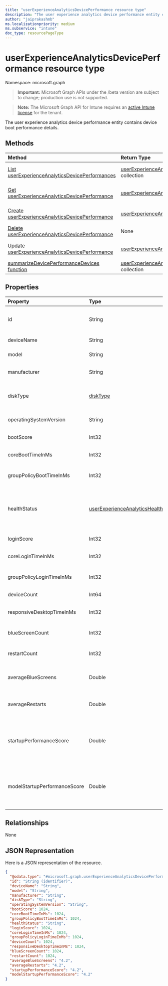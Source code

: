 ```yaml
---
title: "userExperienceAnalyticsDevicePerformance resource type"
description: "The user experience analytics device performance entity contains device boot performance details."
author: "jaiprakashmb"
ms.localizationpriority: medium
ms.subservice: "intune"
doc_type: resourcePageType
---
```


# userExperienceAnalyticsDevicePerformance resource type

Namespace: microsoft.graph
> **Important:** Microsoft Graph APIs under the /beta version are subject to change; production use is not supported.

> **Note:** The Microsoft Graph API for Intune requires an [active Intune license](https://go.microsoft.com/fwlink/?linkid=839381) for the tenant.


The user experience analytics device performance entity contains device boot performance details.

## Methods
|Method|Return Type|Description|
|:---|:---|:---|
|[List userExperienceAnalyticsDevicePerformances](../api/intune-devices-userexperienceanalyticsdeviceperformance-list.md)|[userExperienceAnalyticsDevicePerformance](../resources/intune-devices-userexperienceanalyticsdeviceperformance.md) collection|List properties and relationships of the [userExperienceAnalyticsDevicePerformance](../resources/intune-devices-userexperienceanalyticsdeviceperformance.md) objects.|
|[Get userExperienceAnalyticsDevicePerformance](../api/intune-devices-userexperienceanalyticsdeviceperformance-get.md)|[userExperienceAnalyticsDevicePerformance](../resources/intune-devices-userexperienceanalyticsdeviceperformance.md)|Read properties and relationships of the [userExperienceAnalyticsDevicePerformance](../resources/intune-devices-userexperienceanalyticsdeviceperformance.md) object.|
|[Create userExperienceAnalyticsDevicePerformance](../api/intune-devices-userexperienceanalyticsdeviceperformance-create.md)|[userExperienceAnalyticsDevicePerformance](../resources/intune-devices-userexperienceanalyticsdeviceperformance.md)|Create a new [userExperienceAnalyticsDevicePerformance](../resources/intune-devices-userexperienceanalyticsdeviceperformance.md) object.|
|[Delete userExperienceAnalyticsDevicePerformance](../api/intune-devices-userexperienceanalyticsdeviceperformance-delete.md)|None|Deletes a [userExperienceAnalyticsDevicePerformance](../resources/intune-devices-userexperienceanalyticsdeviceperformance.md).|
|[Update userExperienceAnalyticsDevicePerformance](../api/intune-devices-userexperienceanalyticsdeviceperformance-update.md)|[userExperienceAnalyticsDevicePerformance](../resources/intune-devices-userexperienceanalyticsdeviceperformance.md)|Update the properties of a [userExperienceAnalyticsDevicePerformance](../resources/intune-devices-userexperienceanalyticsdeviceperformance.md) object.|
|[summarizeDevicePerformanceDevices function](../api/intune-devices-userexperienceanalyticsdeviceperformance-summarizedeviceperformancedevices.md)|[userExperienceAnalyticsDevicePerformance](../resources/intune-devices-userexperienceanalyticsdeviceperformance.md) collection||

## Properties
|Property|Type|Description|
|:---|:---|:---|
|id|String|The unique identifier of the user experience analytics device boot performance device.|
|deviceName|String|The user experience analytics device name.|
|model|String|The user experience analytics device model.|
|manufacturer|String|The user experience analytics device manufacturer.|
|diskType|[diskType](../resources/intune-devices-disktype.md)|The user experience analytics device disk type. Possible values are: `unknown`, `hdd`, `ssd`, `unknownFutureValue`.|
|operatingSystemVersion|String|The user experience analytics device Operating System version.|
|bootScore|Int32|The user experience analytics device boot score.|
|coreBootTimeInMs|Int32|The user experience analytics device core boot time in milliseconds.|
|groupPolicyBootTimeInMs|Int32|The user experience analytics device group policy boot time in milliseconds.|
|healthStatus|[userExperienceAnalyticsHealthState](../resources/intune-devices-userexperienceanalyticshealthstate.md)|The health state of the user experience analytics device. Possible values are: `unknown`, `insufficientData`, `needsAttention`, `meetingGoals`, `unknownFutureValue`.|
|loginScore|Int32|The user experience analytics device login score.|
|coreLoginTimeInMs|Int32|The user experience analytics device core login time in milliseconds.|
|groupPolicyLoginTimeInMs|Int32|The user experience analytics device group policy login time in milliseconds.|
|deviceCount|Int64|User experience analytics summarized device count.|
|responsiveDesktopTimeInMs|Int32|The user experience analytics responsive desktop time in milliseconds.|
|blueScreenCount|Int32|Number of Blue Screens in the last 30 days. Valid values 0 to 9999999|
|restartCount|Int32|Number of Restarts in the last 30 days. Valid values 0 to 9999999|
|averageBlueScreens|Double|Average (mean) number of Blue Screens per device in the last 30 days. Valid values 0 to 9999999|
|averageRestarts|Double|Average (mean) number of Restarts per device in the last 30 days. Valid values 0 to 9999999|
|startupPerformanceScore|Double|The user experience analytics device startup performance score. Valid values -1.79769313486232E+308 to 1.79769313486232E+308|
|modelStartupPerformanceScore|Double|The user experience analytics model level startup performance score. Valid values -1.79769313486232E+308 to 1.79769313486232E+308|

## Relationships
None

## JSON Representation
Here is a JSON representation of the resource.
<!-- {
  "blockType": "resource",
  "keyProperty": "id",
  "@odata.type": "microsoft.graph.userExperienceAnalyticsDevicePerformance"
}
-->
``` json
{
  "@odata.type": "#microsoft.graph.userExperienceAnalyticsDevicePerformance",
  "id": "String (identifier)",
  "deviceName": "String",
  "model": "String",
  "manufacturer": "String",
  "diskType": "String",
  "operatingSystemVersion": "String",
  "bootScore": 1024,
  "coreBootTimeInMs": 1024,
  "groupPolicyBootTimeInMs": 1024,
  "healthStatus": "String",
  "loginScore": 1024,
  "coreLoginTimeInMs": 1024,
  "groupPolicyLoginTimeInMs": 1024,
  "deviceCount": 1024,
  "responsiveDesktopTimeInMs": 1024,
  "blueScreenCount": 1024,
  "restartCount": 1024,
  "averageBlueScreens": "4.2",
  "averageRestarts": "4.2",
  "startupPerformanceScore": "4.2",
  "modelStartupPerformanceScore": "4.2"
}
```
